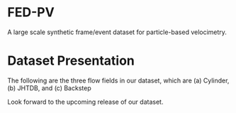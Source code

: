 # FED-PV
A large scale synthetic frame/event dataset for particle-based velocimetry.

# Dataset Presentation
The following are the three flow fields in our dataset, which are (a) Cylinder, (b) JHTDB, and (c) Backstep

Look forward to the upcoming release of our dataset.

